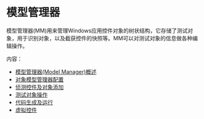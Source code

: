 # 模型管理器


模型管理器(MM)用来管理Windows应用控件对象的树状结构，它存储了测试对象，用于识别对象，以及截获控件的快照等。MM可以对测试对象的信息做各种编辑操作。

内容：

* [模型管理器(Model Manager)概述](model_manager.md)
* [对象模型管理器配置](model_options.md)
* [侦测控件及对象添加](control_spy.md)
* [测试对象操作](obj_actions.md)
* [代码生成及运行](code_generation.md)
* [虚拟控件](virtual_control.md)


